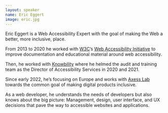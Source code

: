 ```yaml
---
layout: speaker
name: Eric Eggert
image: eric.jpg
---
```

Eric Eggert is a Web Accessibility Expert with the goal of making the Web a better, more inclusive, place.

From 2013 to 2020 he worked with [W3C](https://www.w3.org/)’s [Web Accessibility Initiative](https://www.w3.org/WAI/) to improve documentation and educational material around web accessibility.

Then, he worked with [Knowbility](https://www.knowbility.org/) where he helmed the audit and training team as the Director of Accessibility Services in 2020 and 2021.

Since early 2022, he’s focusing on Europe and works with [Axess Lab](https://axesslab.com) towards the common goal of making digital products inclusive.

As a web developer, he understands the needs of developers but also knows about the big picture: Management, design, user interface, and UX decisions that pave the way to accessible websites and applications.
